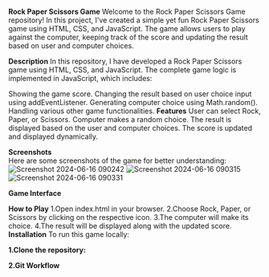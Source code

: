 **Rock Paper Scissors Game**
Welcome to the Rock Paper Scissors Game repository! In this project, I've created a simple yet fun Rock Paper Scissors game using HTML, CSS, and JavaScript. The game allows users to play against the computer, keeping track of the score and updating the result based on user and computer choices.

**Description**
In this repository, I have developed a Rock Paper Scissors game using HTML, CSS, and JavaScript. The complete game logic is implemented in JavaScript, which includes:

Showing the game score.
Changing the result based on user choice input using addEventListener.
Generating computer choice using Math.random().
Handling various other game functionalities.
**Features**
User can select Rock, Paper, or Scissors.
Computer makes a random choice.
The result is displayed based on the user and computer choices.
The score is updated and displayed dynamically.

**Screenshots**
<br>
Here are some screenshots of the game for better understanding:
![Screenshot 2024-06-16 090242](https://github.com/Ajayyadav0001/RockPaperScissorsGame../assets/131473262/45250ddf-1ffc-4876-9779-b841c6acd0de)
![Screenshot 2024-06-16 090315](https://github.com/Ajayyadav0001/RockPaperScissorsGame../assets/131473262/48753895-53e0-4812-bd0d-c55f2c0ad04b)
![Screenshot 2024-06-16 090331](https://github.com/Ajayyadav0001/RockPaperScissorsGame../assets/131473262/9be434ee-979d-450d-b470-422297dc6f7f)

**Game Interface**




**How to Play**
1.Open index.html in your browser.
2.Choose Rock, Paper, or Scissors by clicking on the respective icon.
3.The computer will make its choice.
4.The result will be displayed along with the updated score.
**Installation**
To run this game locally:

**1.Clone the repository:**

**2.Git Workflow**

